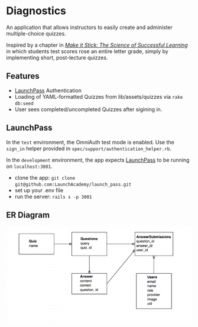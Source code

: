 # Diagnostics
An application that allows instructors to easily create and administer multiple-choice quizzes.

Inspired by a chapter in [_Make it Stick: The Science of Successful Learning_](http://www.hup.harvard.edu/catalog.php?isbn=9780674729018) in which students test scores rose an entire letter grade, simply by implementing short, post-lecture quizzes.

## Features
* [LaunchPass](https://launchpass.launchacademy.com/) Authentication
* Loading of YAML-formatted Quizzes from lib/assets/quizzes via `rake db:seed`
* User sees completed/uncompleted Quizzes after sigining in.

## LaunchPass
In the `test` environment, the OmniAuth test mode is enabled. Use the `sign_in` helper provided in `spec/support/authentication_helper.rb`.

In the `development` environment, the app expects [LaunchPass](https://github.com/LaunchAcademy/launch_pass) to be running on `localhost:3001`.
* clone the app: `git clone git@github.com:LaunchAcademy/launch_pass.git`
* set up your .env file
* run the server: `rails s -p 3001`

## ER Diagram
![ER Diagram](er-img.png "ER Diagram")
